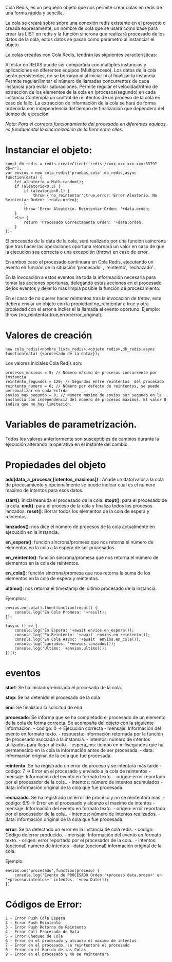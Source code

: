 Cola Redis, es un pequeño objeto que nos permite crear colas en redis de una forma rápida y sencilla.

La cola se creará sobre sobre una conexión redis existente en el proyecto o creada expresamente, un nombre de cola que se usará como base para crear las LIST en redis y la función síncrona que realizará procesado de los datos de la cola, estos datos se pasan como parámetro al instanciar el objeto.

La colas creadas con Cola Redis, tendrán las siguientes características:

Al estar en REDIS puede ser compartida con múltiples instancias y aplicaciones en diferentes equipos (Multiproceso).
Los datos de la cola serán persistentes, no se borraran ni al iniciar ni al finalizar la instancia.
Permite regular/limitar el número de llamadas concurrentes de cada instancia para evitar saturaciones.
Permite regular el velocidad/ritmo de extracción de los elementos de la cola en (procesos/segundo) en cada instancia
Contempla un control de reintentos de un proceso de la cola en caso de fallo.
La extracción de información de la cola se hará de forma ordenada con independencia del tiempo de finalización que dependera del tiempo de ejecución.

*Nota: Para el correcto funcionamiento del procesado en diferentes equipos, es fundamental la sincronización de la hora entre ellos.*

# Instanciar el objeto:

    const db_redis = redis.createClient('redis://xxx.xxx.xxx.xxx:6379?db=n');
    var envios = new cola_redis('pruebas_cola',db_redis,async function(data) {
        let aleatorio = Math.random();             
        if (aleatorio<0.3) {            
            if (aleatorio<0.1) {
                throw {'no_reintentar':true,error:'Error Aleatorio. No Reintentar Orden: '+data.orden};
            } 
            throw 'Error Aleatorio. Reintentar Orden: '+data.orden;            
        }
        else {            
            return 'Procesado Correctamente Orden: '+data.orden;        
        }             
    });

El procesado de la data de la cola, será realizado por una función asíncrona que tras hacer las operaciones oportuna retornará un valor en caso de que la ejecución sea correcta o una excepción (throw) en caso de error. 

En ambos caso el procesado continuara en Cola Redis, ejecutando un evento en función de la situación   ‘procesado’ , ‘reintento’, ‘rechazado’ .

En la invocación a estos eventos ira toda la información necesaria para tomar las acciones oportunas, delegando estas acciones en el procesado de los eventos y dejar lo mas limpia posible la función de procesamiento.

En el caso de no querer hacer reintentos tras la invocación de *throw*, este debera enviar un objeto con la propiedad no_reintentar a true y otra propiedad con el error a inclier el la llamada al evento oportuno.  Ejemplo:  throw {no_reintentar:true,error:error_original};


# Valores de creación
 
    new cola_redis(<nombre_lista_redis>,<objeto redis>,db_redis,async function(data) {<procesado de la data>});

Los valores iniciales Cola Redis son:

    procesos_maximos = 5; // Número máximo de procesos concurrente por instancia  
    reintento_segundos = 120; // Segundos entre reintentos  del procesado
    reintento_numero = 6; // Número por defecto de reintentos, se puede personalizar en cada entrda
    envios_max_segundo = 0; // Número máximo de envíos por segundo en la instancia con independencia del número de procesos máximos. El valor 0 indica que no hay limitación.

# Variables de parametrización. 

Todos los valores anteriormente son susceptibles de cambios durante la ejecución alterando la operativa en el instante del cambio.

# Propiedades del objeto

**add(data_a_procesar,[intentos_maximos])** : Añade un dato/valor  a la cola de procesamiento y opcionalmente se puede indicar cual es el numero maximo de intentos para esos datos.

**start()**: inicia/reanuda el procesado de la cola.
**stopt()**: para el procesado de la cola.
**end()**: para el proceso de la cola y finaliza todos los procesos lanzados.
**reset()**: Borrar todos los elementos de la cola de espera y reintentos.

**lanzados()**: nos dice el número de procesos de la cola  actualmente en ejecución en la instancia.

**en_espera()**: función síncrona/promesa que nos retorna el número de elementos en la cola a la espera de ser procesados.
	
**en_reintento()**: función síncrona/promesa que nos retorna el número de elementos en la cola de reintentos.
	
**en_cola()**: función síncrona/promesa que nos retorna la suma de los elementos en la cola de espera y reintentos.
	
**ultimo()**: nos retorna el timestamp del último procesado de la instancia.

Ejemplos: 

    envios.en_cola().then(function(result) {
        console.log('En Cola Promesa: '+result);
    });

    (async () => {
        console.log('En Espera: '+await envios.en_espera());
        console.log('En Reintento: '+await  envios.en_reintento());
        console.log('En Cola Async: '+await  envios.en_cola());
        console.log('Lanzados: '+envios.lanzados());
        console.log('Ultimo: '+envios.ultimo());
    })();

# eventos 

**start**: Se ha iniciado/reiniciado el procesado de la cola.
	
**stop**: Se ha detenido el procesado de la cola
	
**end**: Se finalizará la solicitud de end.

**procesado**: Se informa que se ha completado el procesado de un elemento de la cola de forma correcta.  Se acompaña del objeto con la siguiente información.
    - codigo: 0 -> Ejecución correcta
    - mensaje: Información del evento en formato texto.
    - respuesta: información retornada por la función de procesado asociada a la instancia. 
    - intentos: número de intentos utilizados para llegar al éxito.
    - espera_ms: tiempo en milisegundos que ha permanecido en la cola la información antes de ser procesada.
    - data: información original de la cola que fue procesada.

**reintento**: Se ha registrado un error de proceso y se intentará más tarde
    - codigo: 7 -> Error en el procesado y enviado a la cola de reintentos
    - mensaje: Información del evento en formato texto.
    - origen: error reportado por el procesador de la cola.. 
    - intentos: número de intentos acumulados
    - data: información original de la cola que fue procesada.

**rechazado**: Se ha registrado un error de proceso y no se reintentara más.
    - codigo: 6/9 -> Error en el procesado y alcanzo el maximo de intentos
    - mensaje: Información del evento en formato texto.
    - origen: error reportado por el procesador de la cola.. 
    - intentos: número de intentos realizados.
    - data: información original de la cola que fue procesada.

**error**: Se ha detectado un error en la instancia de cola redis.
    - codigo:  Código de error producido.
    - mensaje: Información del evento en formato texto.
    - origen: error reportado por el procesador de la cola.. 
    - intentos: (opcional)  número de intentos
    - data: (opcional)  información original de la cola.

Ejemplo:
	
    envios.on('procesado',function(proceso) {    
        console.log('Evento de PROCESADO Orden:'+proceso.data.orden+' en '+proceso.intentos+' intentos. '+new Date());
    })


# Códigos de Error:
	
	1 - Error Push Cola Espera
	2 - Error Push Reintento
	3 - Error Push Retorno de Reintento
	4 - Error Call Procesado de Data
	5 - Error Chequeo de Cola
	6 - Error en el procesado y alcanzo el maximo de intentos
	7 - Error en el procesado, se reintentará el procesado
	8 - Error en el Borrdo de las Colas
    9 - Error en el procesado y no se reintentara
